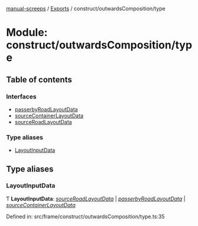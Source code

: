 [manual-screeps](../README.md) / [Exports](../modules.md) / construct/outwardsComposition/type

# Module: construct/outwardsComposition/type

## Table of contents

### Interfaces

- [passerbyRoadLayoutData](../interfaces/construct_outwardscomposition_type.passerbyroadlayoutdata.md)
- [sourceContainerLayoutData](../interfaces/construct_outwardscomposition_type.sourcecontainerlayoutdata.md)
- [sourceRoadLayoutData](../interfaces/construct_outwardscomposition_type.sourceroadlayoutdata.md)

### Type aliases

- [LayoutInputData](construct_outwardscomposition_type.md#layoutinputdata)

## Type aliases

### LayoutInputData

Ƭ **LayoutInputData**: [*sourceRoadLayoutData*](../interfaces/construct_outwardscomposition_type.sourceroadlayoutdata.md) \| [*passerbyRoadLayoutData*](../interfaces/construct_outwardscomposition_type.passerbyroadlayoutdata.md) \| [*sourceContainerLayoutData*](../interfaces/construct_outwardscomposition_type.sourcecontainerlayoutdata.md)

Defined in: src/frame/construct/outwardsComposition/type.ts:35
